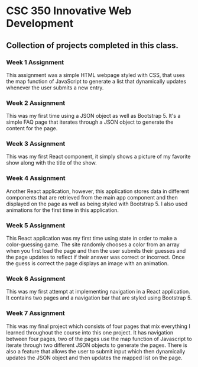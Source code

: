 # CSC 350 Innovative Web Development

## Collection of projects completed in this class.

### Week 1 Assignment

This assignment was a simple HTML webpage styled with CSS, that uses the map function of JavaScript to generate a list that dynamically updates whenever the user submits a new entry.

### Week 2 Assignment

This was my first time using a JSON object as well as Bootstrap 5. It's a simple FAQ page that iterates through a JSON object to generate the content for the page.

### Week 3 Assignment

This was my first React component, it simply shows a picture of my favorite show along with the title of the show.

### Week 4 Assignment

Another React application, however, this application stores data in different components that are retrieved from the main app component and then displayed on the page as well as being styled with Bootstrap 5. I also used animations for the first time in this application.

### Week 5 Assignment

This React application was my first time using state in order to make a color-guessing game. The site randomly chooses a color from an array when you first load the page and then the user submits their guesses and the page updates to reflect if their answer was correct or incorrect. Once the guess is correct the page displays an image with an animation.

### Week 6 Assignment

This was my first attempt at implementing navigation in a React application. It contains two pages and a navigation bar that are styled using Bootstrap 5.

### Week 7 Assignment

This was my final project which consists of four pages that mix everything I learned throughout the course into this one project. It has navigation between four pages, two of the pages use the map function of Javascript to iterate through two different JSON objects to generate the pages. There is also a feature that allows the user to submit input which then dynamically updates the JSON object and then updates the mapped list on the page. 
